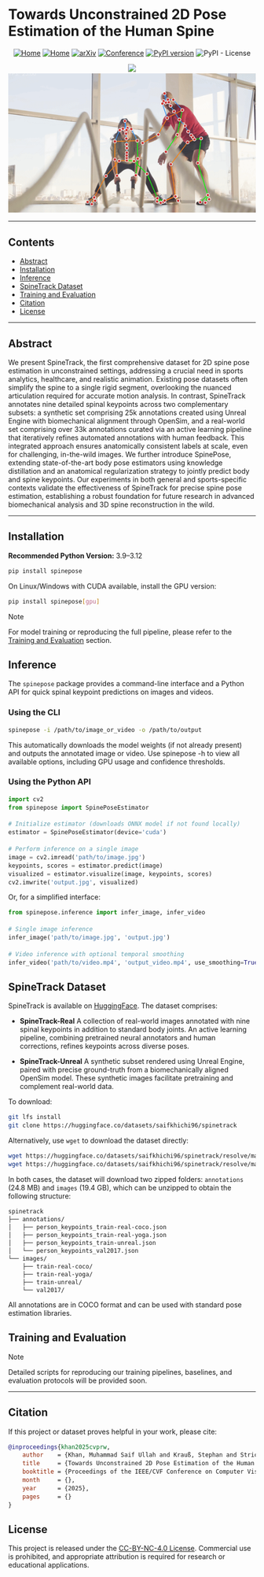 # Towards Unconstrained 2D Pose Estimation of the Human Spine

<div align="center">

[![Home](https://img.shields.io/badge/Project-Homepage-pink.svg)](https://saifkhichi.com/research/spinepose/)
[![Home](https://img.shields.io/badge/%F0%9F%A4%97%20Hugging%20Face-Dataset-gold.svg)](https://doi.org/10.57967/hf/5114)
[![arXiv](https://img.shields.io/badge/arXiv-2504.12345-B31B1B.svg)](#)
[![Conference](https://img.shields.io/badge/CVPRW-2025-blue.svg)](https://vap.aau.dk/cvsports/)
[![PyPI version](https://img.shields.io/pypi/v/spinepose.svg)](https://pypi.org/project/spinepose/)
![PyPI - License](https://img.shields.io/pypi/l/spinepose)

![](data/demo/outputs/video1.gif)
![](data/demo/outputs/video2.gif)
</div>

---

## Contents
- [Abstract](#abstract)
- [Installation](#installation)
- [Inference](#inference)
- [SpineTrack Dataset](#spinetrack-dataset)
- [Training and Evaluation](#training-and-evaluation)
- [Citation](#citation)
- [License](#license)

---

## Abstract
We present SpineTrack, the first comprehensive dataset for 2D spine pose estimation in unconstrained settings, addressing a crucial need in sports analytics, healthcare, and realistic animation. Existing pose datasets often simplify the spine to a single rigid segment, overlooking the nuanced articulation required for accurate motion analysis. In contrast, SpineTrack annotates nine detailed spinal keypoints across two complementary subsets: a synthetic set comprising 25k annotations created using Unreal Engine with biomechanical alignment through OpenSim, and a real-world set comprising over 33k annotations curated via an active learning pipeline that iteratively refines automated annotations with human feedback. This integrated approach ensures anatomically consistent labels at scale, even for challenging, in-the-wild images. We further introduce SpinePose, extending state-of-the-art body pose estimators using knowledge distillation and an anatomical regularization strategy to jointly predict body and spine keypoints. Our experiments in both general and sports-specific contexts validate the effectiveness of SpineTrack for precise spine pose estimation, establishing a robust foundation for future research in advanced biomechanical analysis and 3D spine reconstruction in the wild.

---

## Installation
**Recommended Python Version:** 3.9–3.12

```bash
pip install spinepose
```

On Linux/Windows with CUDA available, install the GPU version:

```bash
pip install spinepose[gpu]
```

> [!NOTE]
> For model training or reproducing the full pipeline, please refer to the [Training and Evaluation](#training-and-evaluation) section.

## Inference

The `spinepose` package provides a command-line interface and a Python API for quick spinal keypoint predictions on images and videos.

### Using the CLI

```bash
spinepose -i /path/to/image_or_video -o /path/to/output
```

This automatically downloads the model weights (if not already present) and outputs the annotated image or video. Use spinepose -h to view all available options, including GPU usage and confidence thresholds.

### Using the Python API

```python
import cv2
from spinepose import SpinePoseEstimator

# Initialize estimator (downloads ONNX model if not found locally)
estimator = SpinePoseEstimator(device='cuda')

# Perform inference on a single image
image = cv2.imread('path/to/image.jpg')
keypoints, scores = estimator.predict(image)
visualized = estimator.visualize(image, keypoints, scores)
cv2.imwrite('output.jpg', visualized)
```

Or, for a simplified interface:

```python
from spinepose.inference import infer_image, infer_video

# Single image inference
infer_image('path/to/image.jpg', 'output.jpg')

# Video inference with optional temporal smoothing
infer_video('path/to/video.mp4', 'output_video.mp4', use_smoothing=True)
```

## SpineTrack Dataset

SpineTrack is available on [HuggingFace](https://doi.org/10.57967/hf/5114). The dataset comprises:

- **SpineTrack-Real**
  A collection of real-world images annotated with nine spinal keypoints in addition to standard body joints. An active learning pipeline, combining pretrained neural annotators and human corrections, refines keypoints across diverse poses.

- **SpineTrack-Unreal**
  A synthetic subset rendered using Unreal Engine, paired with precise ground-truth from a biomechanically aligned OpenSim model. These synthetic images facilitate pretraining and complement real-world data.

To download:

```bash
git lfs install
git clone https://huggingface.co/datasets/saifkhichi96/spinetrack
```

Alternatively, use `wget` to download the dataset directly:

```bash
wget https://huggingface.co/datasets/saifkhichi96/spinetrack/resolve/main/annotations.zip
wget https://huggingface.co/datasets/saifkhichi96/spinetrack/resolve/main/images.zip
```

In both cases, the dataset will download two zipped folders: `annotations` (24.8 MB) and `images` (19.4 GB), which can be unzipped to obtain the following structure:

```plaintext
spinetrack
├── annotations/
│   ├── person_keypoints_train-real-coco.json
│   ├── person_keypoints_train-real-yoga.json
│   ├── person_keypoints_train-unreal.json
│   └── person_keypoints_val2017.json
└── images/
    ├── train-real-coco/
    ├── train-real-yoga/
    ├── train-unreal/
    └── val2017/
```

All annotations are in COCO format and can be used with standard pose estimation libraries.

## Training and Evaluation

> [!NOTE]
> Detailed scripts for reproducing our training pipelines, baselines, and evaluation protocols will be provided soon.

---

## Citation

If this project or dataset proves helpful in your work, please cite:

```bibtex
@inproceedings{khan2025cvprw,
    author    = {Khan, Muhammad Saif Ullah and Krauß, Stephan and Stricker, Didier},
    title     = {Towards Unconstrained 2D Pose Estimation of the Human Spine},
    booktitle = {Proceedings of the IEEE/CVF Conference on Computer Vision and Pattern Recognition (CVPR) Workshops},
    month     = {},
    year      = {2025},
    pages     = {}
}
```

## License

This project is released under the [CC-BY-NC-4.0 License](LICENSE). Commercial use is prohibited, and appropriate attribution is required for research or educational applications.
